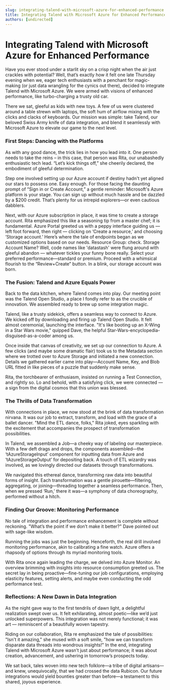 ```yaml
---
slug: integrating-talend-with-microsoft-azure-for-enhanced-performance
title: Integrating Talend with Microsoft Azure for Enhanced Performance
authors: [undirected]
---
```



# Integrating Talend with Microsoft Azure for Enhanced Performance

Have you ever stood under a starlit sky on a crisp night when the air just crackles with potential? Well, that’s exactly how it felt one late Thursday evening when we, eager tech enthusiasts with a penchant for magic-making (or just data wrangling for the cynics out there), decided to integrate Talend with Microsoft Azure. We were armed with visions of enhanced performance, like turbo-charging a trusty old car.

There we sat, gleeful as kids with new toys. A few of us were clustered around a table strewn with laptops, the soft hum of airflow mixing with the clicks and clacks of keyboards. Our mission was simple: take Talend, our beloved Swiss Army knife of data integration, and blend it seamlessly with Microsoft Azure to elevate our game to the next level.

### First Steps: Dancing with the Platforms 

As with any good dance, the trick lies in how you lead into it. One person needs to take the reins – in this case, that person was Rita, our unabashedly enthusiastic tech lead. “Let’s kick things off,” she cheerily declared, the embodiment of gleeful determination. 

Step one involved setting up our Azure account if destiny hadn't yet aligned our stars to possess one. Easy enough. For those facing the daunting prompt of “Sign in or Create Account,” a gentle reminder: Microsoft's Azure platform is your stage. You can sign up without much hassle and be dazzled by a $200 credit. That’s plenty for us intrepid explorers—or even cautious dabblers.

Next, with our Azure subscription in place, it was time to create a storage account. Rita emphasized this like a seasoning tip from a master chef; it is fundamental. Azure Portal greeted us with a peppy interface guiding us — left foot forward, then right — clicking on ‘Create a resource,’ and choosing ‘Storage account.’ Here’s where the tale of endpoints began as we customized options based on our needs. Resource Group: check. Storage Account Name? Well, code names like 'datastash' were flung around with gleeful abandon — whatever tickles your funny bone really. Select your preferred performance—standard or premium. Proceed with a whimsical flourish to the “Review+Create” button. In a blink, our storage account was born.

### The Fusion: Talend and Azure Equals Power

Back to the data kitchen, where Talend comes into play. Our meeting point was the Talend Open Studio, a place I fondly refer to as the crucible of innovation. We assembled ready to brew up some integration magic.

Talend, like a trusty sidekick, offers a seamless way to connect to Azure. We kicked off by downloading and firing up Talend Open Studio. It felt almost ceremonial, launching the interface. "It's like booting up an X-Wing in a Star Wars movie," quipped Dave, the helpful Star-Wars-encyclopedia-disguised-as-a-coder among us. 

Once inside that canvas of creativity, we set up our connection to Azure. A few clicks (and maybe some dramatic flair) took us to the Metadata section where we trotted over to Azure Storage and initiated a new connection. Details we gathered earlier came into play—Account Name, Key, and Blob URL fitted in like pieces of a puzzle that suddenly make sense.

Rita, the torchbearer of enthusiasm, insisted on running a Test Connection, and rightly so. Lo and behold, with a satisfying click, we were connected — a sign from the digital cosmos that this union was blessed.

### The Thrills of Data Transformation

With connections in place, we now stood at the brink of data transformation nirvana. It was our job to extract, transform, and load with the grace of a ballet dancer. "Mind the ETL dance, folks," Rita joked, eyes sparkling with the excitement that accompanies the prospect of transformation possibilities.

In Talend, we assembled a Job—a cheeky way of labeling our masterpiece. With a few deft drags and drops, the components assembled—the ‘tAzureStorageInput’ component for inputting data from Azure and ‘tAzureStorageOutput’ for depositing back. A touch of ETL wizardry was involved, as we lovingly directed our datasets through transformations.

We navigated this ethereal dance, transforming raw data into beautiful forms of insight. Each transformation was a gentle pirouette—filtering, aggregating, or joining—threading together a seamless performance. Then, when we pressed ‘Run,’ there it was—a symphony of data choreography, performed without a hitch.

### Finding Our Groove: Monitoring Performance 

No tale of integration and performance enhancement is complete without reckoning. "What’s the point if we don’t make it better?" Dave pointed out with sage-like wisdom.

Running the jobs was just the beginning. Henceforth, the real drill involved monitoring performance, akin to calibrating a fine watch. Azure offers a rhapsody of options through its myriad monitoring tools.

With Rita once again leading the charge, we delved into Azure Monitor. An overview brimming with insights into resource consumption greeted us. The secret lay in being proactive—fine-tuning our job configurations, employing elasticity features, setting alerts, and maybe even conducting the odd performance test.

### Reflections: A New Dawn in Data Integration 

As the night gave way to the first tendrils of dawn light, a delightful realization swept over us. It felt exhilarating, almost poetic—like we’d just unlocked superpowers. This integration was not merely functional; it was art — reminiscent of a beautifully woven tapestry.

Riding on our collaboration, Rita re emphasized the tale of possibilities: "Isn't it amazing," she mused with a soft smile, "how we can transform disparate data threads into wondrous insights!" In the end, integrating Talend with Microsoft Azure wasn’t just about performance; it was about creation, advancement, and ushering in tomorrow’s prospects today.

We sat back, tales woven into new tech folklore—a tribe of digital artisans—and knew, unequivocally, that we had crossed the data Rubicon. Our future integrations would yield bounties greater than before—a testament to this shared, joyous experience.